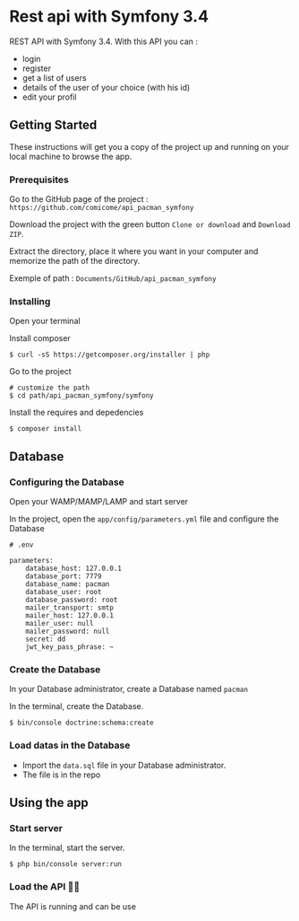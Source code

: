# Rest api with Symfony 3.4

REST API with Symfony 3.4. With this API you can :
 - login
 - register
 - get a list of users
 - details of the user of your choice (with his id)
 - edit your profil

## Getting Started

These instructions will get you a copy of the project up and running on your local machine to browse the app.

### Prerequisites

Go to the GitHub page of the project : ```https://github.com/comicome/api_pacman_symfony```

Download the project with the green button ```Clone or download``` and ```Download ZIP```.

Extract the directory, place it where you want in your computer and memorize the path of the directory.

Exemple of path : ```Documents/GitHub/api_pacman_symfony```

### Installing

Open your terminal

Install composer

```
$ curl -sS https://getcomposer.org/installer | php
```

Go to the project

```
# customize the path
$ cd path/api_pacman_symfony/symfony
```

Install the requires and depedencies

```
$ composer install
```

## Database

### Configuring the Database

Open your WAMP/MAMP/LAMP and start server

In the project, open the ```app/config/parameters.yml``` file and configure the Database

```
# .env

parameters:
    database_host: 127.0.0.1
    database_port: 7779
    database_name: pacman
    database_user: root
    database_password: root
    mailer_transport: smtp
    mailer_host: 127.0.0.1
    mailer_user: null
    mailer_password: null
    secret: dd
    jwt_key_pass_phrase: ~
```

### Create the Database

In your Database administrator, create a Database named ```pacman```

In the terminal, create the Database.

```
$ bin/console doctrine:schema:create
```

### Load datas in the Database

- Import the ```data.sql``` file in your Database administrator.
- The file is in the repo

## Using the app

### Start server

In the terminal, start the server.

```
$ php bin/console server:run

```

### Load the API 🎉🍻

The API is running and can be use
